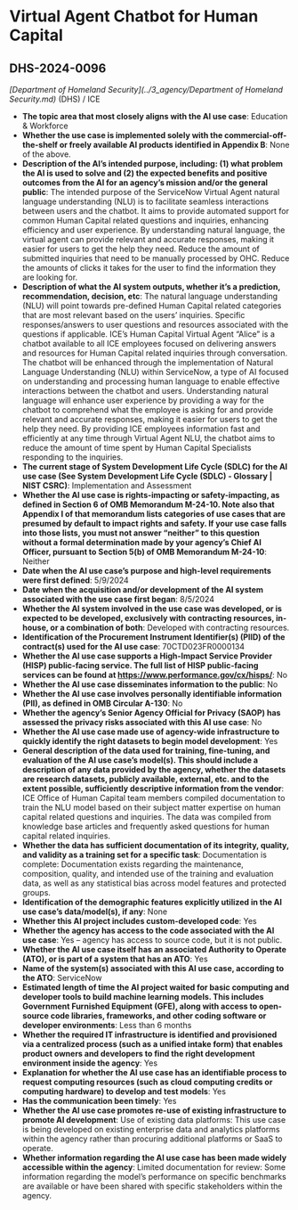 # Virtual Agent Chatbot for Human Capital
## DHS-2024-0096
_[Department of Homeland Security](../3_agency/Department of Homeland Security.md)_ (DHS) / ICE


+ **The topic area that most closely aligns with the AI use case**: Education & Workforce
+ **Whether the use case is implemented solely with the commercial-off-the-shelf or freely available AI products identified in Appendix B**: None of the above.
+ **Description of the AI’s intended purpose, including: (1) what problem the AI is used to solve and (2) the expected benefits and positive outcomes from the AI for an agency’s mission and/or the general public**: The intended purpose of the ServiceNow Virtual Agent natural language understanding (NLU) is to facilitate seamless interactions between users and the chatbot. It aims to provide automated support for common Human Capital related questions and inquiries, enhancing efficiency and user experience.  By understanding natural language, the virtual agent can provide relevant and accurate responses, making it easier for users to get the help they need.  Reduce the amount of submitted inquiries that need to be manually processed by OHC. Reduce the amounts of clicks it takes for the user to find the information they are looking for.
+ **Description of what the AI system outputs, whether it’s a prediction, recommendation, decision, etc**: The natural language understanding (NLU) will point towards pre-defined Human Capital related categories that are most relevant based on the users’ inquiries. Specific responses/answers to user questions and resources associated with the questions if applicable.
ICE’s Human Capital Virtual Agent “Alice” is a chatbot available to all ICE employees focused on delivering answers and resources for Human Capital related inquiries through conversation. The chatbot will be enhanced through the implementation of Natural Language Understanding (NLU) within ServiceNow, a type of AI focused on understanding and processing human language to enable effective interactions between the chatbot and users. Understanding natural language will enhance user experience by providing a way for the chatbot to comprehend what the employee is asking for and provide relevant and accurate responses, making it easier for users to get the help they need. By providing ICE employees information fast and efficiently at any time through Virtual Agent NLU, the chatbot aims to reduce the amount of time spent by Human Capital Specialists responding to the inquiries. 
+ **The current stage of System Development Life Cycle (SDLC) for the AI use case (See System Development Life Cycle (SDLC) - Glossary | NIST CSRC)**: Implementation and Assessment
+ **Whether the AI use case is rights-impacting or safety-impacting, as defined in Section 6 of OMB Memorandum M-24-10. Note also that Appendix I of that memorandum lists categories of use cases that are presumed by default to impact rights and safety. If your use case falls into those lists, you must not answer “neither” to this question without a formal determination made by your agency’s Chief AI Officer, pursuant to Section 5(b) of OMB Memorandum M-24-10**: Neither
+ **Date when the AI use case’s purpose and high-level requirements were first defined**: 5/9/2024
+ **Date when the acquisition and/or development of the AI system associated with the use case first began**: 8/5/2024
+ **Whether the AI system involved in the use case was developed, or is expected to be developed, exclusively with contracting resources, in-house, or a combination of both**: Developed with contracting resources.
+ **Identification of the Procurement Instrument Identifier(s) (PIID) of the contract(s) used for the AI use case**: 70CTD023FR0000134
+ **Whether the AI use case supports a High-Impact Service Provider (HISP) public-facing service. The full list of HISP public-facing services can be found at https://www.performance.gov/cx/hisps/**: No
+ **Whether the AI use case disseminates information to the public**: No
+ **Whether the AI use case involves personally identifiable information (PII), as defined in OMB Circular A-130**: No
+ **Whether the agency’s Senior Agency Official for Privacy (SAOP) has assessed the privacy risks associated with this AI use case**: No
+ **Whether the AI use case made use of agency-wide infrastructure to quickly identify the right datasets to begin model development**: Yes
+ **General description of the data used for training, fine-tuning, and evaluation of the AI use case’s model(s). This should include a description of any data provided by the agency, whether the datasets are research datasets, publicly available, external, etc. and to the extent possible, sufficiently descriptive information from the vendor**: ICE Office of Human Capital team members compiled documentation to train the NLU model based on their subject matter expertise on human capital related questions and inquiries.  The data was compiled from knowledge base articles and frequently asked questions for human capital related inquiries.
+ **Whether the data has sufficient documentation of its integrity, quality, and validity as a training set for a specific task**: Documentation is complete: Documentation exists regarding the maintenance, composition, quality, and intended use of the training and evaluation data, as well as any statistical bias across model features and protected groups.
+ **Identification of the demographic features explicitly utilized in the AI use case’s data/model(s), if any**: None
+ **Whether this AI project includes custom-developed code**: Yes
+ **Whether the agency has access to the code associated with the AI use case**: Yes – agency has access to source code, but it is not public.
+ **Whether the AI use case itself has an associated Authority to Operate (ATO), or is part of a system that has an ATO**: Yes
+ **Name of the system(s) associated with this AI use case, according to the ATO**: ServiceNow
+ **Estimated length of time the AI project waited for basic computing and developer tools to build machine learning models. This includes Government Furnished Equipment (GFE), along with access to open-source code libraries, frameworks, and other coding software or developer environments**: Less than 6 months
+ **Whether the required IT infrastructure is identified and provisioned via a centralized process (such as a unified intake form) that enables product owners and developers to find the right development environment inside the agency**: Yes
+ **Explanation for whether the AI use case has an identifiable process to request computing resources (such as cloud computing credits or computing hardware) to develop and test models**: Yes
+ **Has the communication been timely**: Yes
+ **Whether the AI use case promotes re-use of existing infrastructure to promote AI development**: Use of existing data platforms: This use case is being developed on existing enterprise data and analytics platforms within the agency rather than procuring additional platforms or SaaS to operate.
+ **Whether information regarding the AI use case has been made widely accessible within the agency**: Limited documentation for review: Some information regarding the model’s performance on specific benchmarks are available or have been shared with specific stakeholders within the agency.